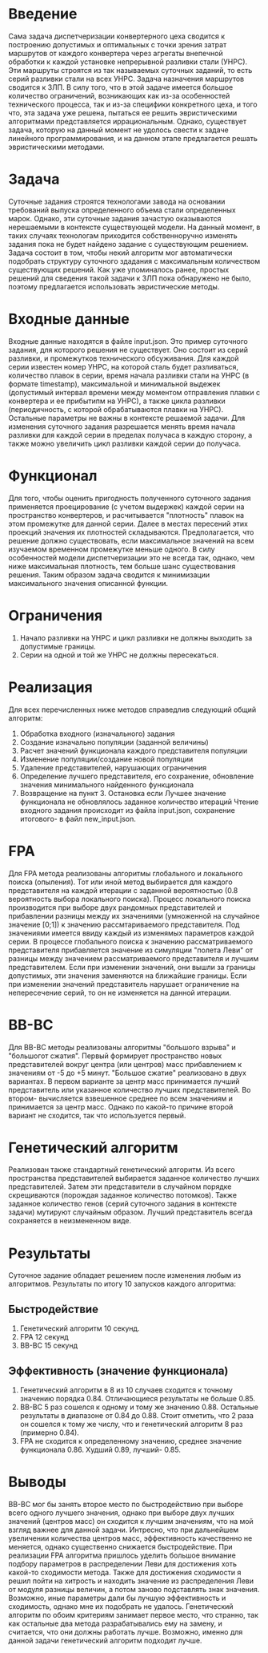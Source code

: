 # Введение
Сама задача диспетчеризации конвертерного цеха сводится к построению допустимых и оптимальных с точки зрения затрат маршрутов от каждого конвертера через агрегаты внепечной обработки к каждой установке непрерывной разливки стали (УНРС). Эти маршруты строятся из так называемых суточных заданий, то есть серий разливки стали на всех УНРС. Задача назначения маршрутов сводится к ЗЛП. В силу того, что в этой задаче имеется большое количество ограничений, возникающих как из-за особенностей технического процесса, так и из-за специфики конкретного цеха, и того что, эта задача уже решена, пытаться ее решить эвристическими алгоритмами представляется иррациональным. Однако, существует задача, которую на данный момент не удолось свести к задаче линейного программирования, и на данном этапе предлагается решать эвристическими методами.
# Задача
Суточные задания строятся технологами завода на основании требований выпуска определенного объема стали определенных марок. Однако, эти суточные задания зачастую оказываются нерешаемыми в контексте существующей модели. На данный момент, в таких случаях технологам приходится собственноручно изменять задания пока не будет найдено задание с существующим решением. Задача состоит в том, чтобы некий алгоритм мог автоматически подобрать структуру суточного здадания с максимальным количеством существующих решений. Как уже упоминалось ранее, простых решений для сведения такой задачи к ЗЛП пока обнаружено не было, поэтому предлагается использовать эвристические методы. 
# Входные данные
Входные данные находятся в файле input.json. Это пример суточного задания, для которого решения не существует. Оно состоит из серий разливки, и промежутков технического обсуживания. Для каждой серии известен номер УНРС, на которой сталь будет разливаться, количество плавок в серии, время начала разливки стали на УНРС (в формате timestamp), максимальной и минимальной выдежек (допустимый интервал времени между моментом отправления плавки с конвертера и ее прибытипм на УНРС), а также цикла разливки (периодичность, с которой обрабатываются плавки на УНРС). Остальные параметры не важны в контексте решаемой задачи. 
Для изменения суточного задания разрешается менять время начала разливки для каждой серии в пределах получаса в каждую сторону, а также можно увеличить цикл разливки каждой серии до получаса. 
# Функционал
Для того, чтобы оценить пригодность полученного суточного задания применяется проецирование (с учетом выдержек) каждой серии на пространство конвертеров, и расчитывается "плотность" плавок на этом промежутке для данной серии. Далее в местах пересений этих проекций значения их плотностей складываются. Предполагается, что решение должно существовать, если максимальное значений на всем изучаемом временном промежутке меньше одного. В силу особенностей модели диспетчеризации это не всегда так, однако, чем ниже максимальная плотность, тем больше шанс существования решения. Таким образом задача сводится к минимизации максимального значения описанной функции. 
# Ограничения
1) Начало разливки на УНРС и цикл разливки не должны выходить за допустимые границы. 
2) Серии на одной и той же УНРС не должны пересекаться. 
# Реализация
Для всех перечисленных ниже методов справедлив следующий общий алгоритм:
1) Обработка входного (изначального) задания
2) Создание изначально популяции (заданной величины)
3) Расчет значений функционала каждого представителя популяции
4) Изменение популяции/создание новой популяции
5) Удаление представителей, нарушающих ограничения
6) Определение лучшего представителя, его сохранение, обновление значения минимального найденного функционала
7) Возвращение на пункт 3. Остановка если Лучшее значение функционала не обновлялось заданное количество итераций
Чтение входного задания происходит из файла input.json, сохранение итогового- в файл new_input.json. 
# FPA
Для FPA метода реализованы алгоритмы глобального и локального поиска (опыления). Тот или иной метод выбирается для каждого представителя на каждой итерации с заданной вероятностью (0.8 вероятность выбора локального поиска).
Процесс локального поиска производится при выборе двух рандомных представителей и прибавлении разницы между их значениями (умноженной на случайное значение [0;1]) к значению рассмтариваемого представителя. Под значениями имеется ввиду каждый из изменямых параметров каждой серии. 
В процессе глобального поиска к значению рассматриваемого представителя прибавляется значение из симуляции "полета Леви" от разницы между значением рассматриваемого представителя и лучшим представителем. 
Если при изменении значений, они вышли за границы допустимых, эти значения заменяются на ближайшие границы. Если при изменении значений представитель нарушает ограничение на непересечение серий, то он не изменяется на данной итерации. 
# BB-BC
Для BB-BC методы реализованы алгоритмы "большого взрыва" и "большогот сжатия". 
Первый формирует пространство новых представителей вокруг центра (или центров) масс прибавлением к значениям от -5 до +5 минут. 
"Большое сжатие" реализовано в двух вариантах. В первом варианте за центр масс принимается лучший представитель или указанное количество лучших представителей. Во втором- вычисляется взвешенное среднее по всем значениям и принимается за центр масс. Однако по какой-то причине второй вариант не сходится, так что используется первый. 
# Генетический алгоритм
Реализован также стандартный генетический алгоритм. 
Из всего пространства представителей выбирается заданное количество лучших представителей. Затем эти представители в случайном порядке скрещиваются (порождая заданное количество потомков). Также заданное количество генов (серий суточного задания в контексте задачи) мутируют случайным образом. Лучший представитель всегда сохраняется в неизмененном виде. 
# Результаты 
Суточное задание обладает решением после изменения любым из алгоритмов. Результаты по итогу 10 запусков каждого алгоритма:
## Быстродействие 
1) Генетический алгоритм 10 секунд. 
2) FPA 12 секунд
3) BB-BC 15 секунд
## Эффективность (значение функционала)
1) Генетический алгоритм в 8 из 10 случаев сходится к точному значению порядка 0.84. Отличающиеся результаты не больше 0.85. 
2) BB-BC 5 раз сошелся к одному и тому же значению 0.88. Остальные результаты в диапазоне от 0.84 до 0.88. Стоит отметить, что 2 раза он сошелся к тому же числу, что и генетический алгоритм 8 раз (примерно 0.84).
3) FPA не сходится к определенному значению, среднее значение функционала 0.86. Худший 0.89, лучший- 0.85. 

# Выводы
BB-BC мог бы занять второе место по быстродействию при выборе всего одного лучшего значения, однако при выборе двух лучших значений (центров масс) он сходится к лучшим значениям, что на мой взгляд важнее для данной задачи. Интресно, что при дальнейшем увеличении количества центров масс, эффективность качественно не меняется, однако существенно снижается быстродействие.
При реализации FPA алгоритма пришлось уделить большое внимание подбору параметров в распределении Леви для достижения хоть какой-то сходимости метода. Также для достижения сходимости я решил пойти на хитрость и находить значение из распределения Леви от модуля разницы величин, а потом заново подставлять знак значения. Возможно, иные параметры дали бы лучшую эффективность и сходимость, однако мне их подобрать не удалось. 
Генетический алгоритм по обоим критериям занимает первое место, что странно, так как остальные два метода разрабатывались ему на замену, и считается, что они должны работать лучше. Возможно, именно для данной задачи генетический алгоритм подходит лучше. 

